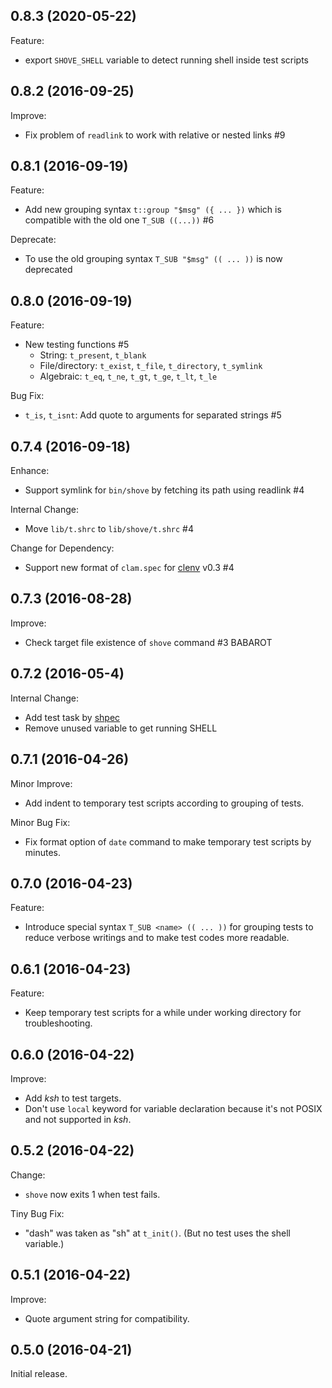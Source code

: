 ## 0.8.3 (2020-05-22)

Feature:

- export `SHOVE_SHELL` variable to detect running shell inside test scripts

## 0.8.2 (2016-09-25)

Improve:

- Fix problem of `readlink` to work with relative or nested links #9

## 0.8.1 (2016-09-19)

Feature:

- Add new grouping syntax `t::group "$msg" ({ ... })` which is compatible with
the old one `T_SUB ((...))` #6

Deprecate:

- To use the old grouping syntax `T_SUB "$msg" (( ... ))` is now deprecated

## 0.8.0 (2016-09-19)

Feature:

- New testing functions #5
  - String: `t_present`, `t_blank`
  - File/directory: `t_exist`, `t_file`, `t_directory`, `t_symlink`
  - Algebraic: `t_eq`, `t_ne`, `t_gt`, `t_ge`, `t_lt`, `t_le`

Bug Fix:

- `t_is`, `t_isnt`: Add quote to arguments for separated strings #5

## 0.7.4 (2016-09-18)

Enhance:

- Support symlink for `bin/shove` by fetching its path using readlink #4

Internal Change:

- Move `lib/t.shrc` to `lib/shove/t.shrc` #4

Change for Dependency:

- Support new format of `clam.spec` for [clenv](https://github.com/progrhyme/clenv)
v0.3 #4

## 0.7.3 (2016-08-28)

Improve:

- Check target file existence of `shove` command #3 BABAROT

## 0.7.2 (2016-05-4)

Internal Change:

- Add test task by [shpec](https://github.com/rylnd/shpec)
- Remove unused variable to get running SHELL

## 0.7.1 (2016-04-26)

Minor Improve:

- Add indent to temporary test scripts according to grouping of tests.

Minor Bug Fix:

- Fix format option of `date` command to make temporary test scripts by minutes.

## 0.7.0 (2016-04-23)

Feature:

- Introduce special syntax `T_SUB <name> (( ... ))` for grouping tests to reduce
  verbose writings and to make test codes more readable.

## 0.6.1 (2016-04-23)

Feature:

- Keep temporary test scripts for a while under working directory for troubleshooting.

## 0.6.0 (2016-04-22)

Improve:

- Add _ksh_ to test targets.
- Don't use `local` keyword for variable declaration because it's not POSIX and
  not supported in _ksh_.

## 0.5.2 (2016-04-22)

Change:

- `shove` now exits 1 when test fails.

Tiny Bug Fix:

- "dash" was taken as "sh" at `t_init()`. (But no test uses the shell variable.)

## 0.5.1 (2016-04-22)

Improve:

- Quote argument string for compatibility.

## 0.5.0 (2016-04-21)

Initial release.
